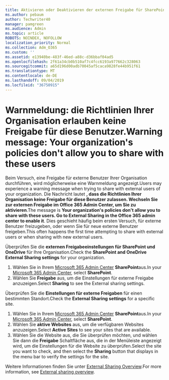```yaml
---
title: Aktivieren oder Deaktivieren der externen Freigabe für SharePoint
ms.author: pebaum
author: Techwriter40
manager: pamgreen
ms.audience: Admin
ms.topic: article
ROBOTS: NOINDEX, NOFOLLOW
localization_priority: Normal
ms.collection: Adm_O365
ms.custom: ''
ms.assetid: e13940be-483f-46ed-a88c-d36bbaf04ad5
ms.openlocfilehash: 2f61a34cb0b510af7c4fcc6193a977662c328063
ms.sourcegitcommit: a65d196d00adb70045af5caca9828fe44b951f61
ms.translationtype: MT
ms.contentlocale: de-DE
ms.lasthandoff: 09/04/2019
ms.locfileid: "36750915"
---
```

# <a name="warning-message-your-organizations-policies-dont-allow-you-to-share-with-these-users"></a><span data-ttu-id="8ad28-102">Warnmeldung: die Richtlinien Ihrer Organisation erlauben keine Freigabe für diese Benutzer.</span><span class="sxs-lookup"><span data-stu-id="8ad28-102">Warning message: Your organization's policies don't allow you to share with these users</span></span>

<span data-ttu-id="8ad28-103">Beim Versuch, eine Freigabe für externe Benutzer Ihrer Organisation durchführen, wird möglicherweise eine Warnmeldung angezeigt.</span><span class="sxs-lookup"><span data-stu-id="8ad28-103">Users may experience a warning message when trying to share with external users of your organization.</span></span> <span data-ttu-id="8ad28-104">Die Nachricht lautet **, dass die Richtlinien Ihrer Organisation keine Freigabe für diese Benutzer zulassen. Wechseln Sie zur externen Freigabe im Office 365 Admin Center, um Sie zu aktivieren**.</span><span class="sxs-lookup"><span data-stu-id="8ad28-104">The message is **Your organization's policies don't allow you to share with these users. Go to External Sharing in the Office 365 admin center to enable it**.</span></span> <span data-ttu-id="8ad28-105">Dies geschieht häufig beim ersten Versuch, für externe Benutzer freizugeben, oder wenn Sie für neue externe Benutzer freigeben.</span><span class="sxs-lookup"><span data-stu-id="8ad28-105">This often happens the first time attempting to share with external users or when sharing with new external users.</span></span>

<span data-ttu-id="8ad28-106">Überprüfen Sie die **externen Freigabeeinstellungen für SharePoint und OneDrive** für Ihre Organisation.</span><span class="sxs-lookup"><span data-stu-id="8ad28-106">Check the **SharePoint and OneDrive External Sharing settings** for your organization.</span></span>

1. <span data-ttu-id="8ad28-107">Wählen Sie in Ihrem [Microsoft 365 Admin Center](https://admin.microsoft.com/AdminPortal/Home#/homepage">https://admin.microsoft.com/) **SharePoint**aus.</span><span class="sxs-lookup"><span data-stu-id="8ad28-107">In your [Microsoft 365 Admin Center](https://admin.microsoft.com/AdminPortal/Home#/homepage">https://admin.microsoft.com/), select **SharePoint**.</span></span>
3. <span data-ttu-id="8ad28-108">Wählen Sie **Freigabe** aus, um die Einstellungen für externe Freigabe anzuzeigen.</span><span class="sxs-lookup"><span data-stu-id="8ad28-108">Select **Sharing** to see the External sharing settings.</span></span>

<span data-ttu-id="8ad28-109">Überprüfen Sie die **Einstellungen für externe Freigaben** für einen bestimmten Standort.</span><span class="sxs-lookup"><span data-stu-id="8ad28-109">Check the **External Sharing settings** for a specific site.</span></span>

1. <span data-ttu-id="8ad28-110">Wählen Sie in Ihrem [Microsoft 365 Admin Center](https://admin.microsoft.com/AdminPortal/Home#/homepage">https://admin.microsoft.com/) **SharePoint**aus.</span><span class="sxs-lookup"><span data-stu-id="8ad28-110">In your [Microsoft 365 Admin Center](https://admin.microsoft.com/AdminPortal/Home#/homepage">https://admin.microsoft.com/), select **SharePoint**.</span></span>
2. <span data-ttu-id="8ad28-111">Wählen Sie **aktive Websites** aus, um die verfügbaren Websites anzuzeigen.</span><span class="sxs-lookup"><span data-stu-id="8ad28-111">Select **Active Sites** to see your sites that are available.</span></span>
3. <span data-ttu-id="8ad28-112">Wählen Sie die Website aus, die Sie überprüfen möchten, und wählen Sie dann die **Freigabe** Schaltfläche aus, die in der Menüleiste angezeigt wird, um die Einstellungen für die Website zu überprüfen.</span><span class="sxs-lookup"><span data-stu-id="8ad28-112">Select the site you want to check, and then select the **Sharing** button that displays in the menu bar to verify the settings for the site.</span></span>

<span data-ttu-id="8ad28-113">Weitere Informationen finden Sie unter [External Sharing Overview](https://docs.microsoft.com/sharepoint/external-sharing-overview).</span><span class="sxs-lookup"><span data-stu-id="8ad28-113">For more information, see [External sharing overview](https://docs.microsoft.com/sharepoint/external-sharing-overview).</span></span>